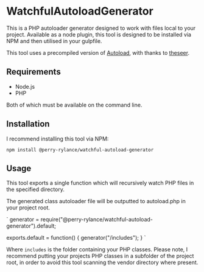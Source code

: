 # WatchfulAutoloadGenerator
This is a PHP autoloader generator designed to work with files local to your project. Available as a node plugin, this tool is designed to be installed via NPM and then utilised in your gulpfile.

This tool uses a precompiled version of [Autoload](https://github.com/theseer/Autoload), with thanks to [theseer](https://github.com/theseer).

## Requirements

- Node.js
- PHP

Both of which must be available on the command line.

## Installation

I recommend installing this tool via NPM:

`npm install @perry-rylance/watchful-autoload-generator`

## Usage

This tool exports a single function which will recursively watch PHP files in the specified directory.

The generated class autoloader file will be outputted to autoload.php in your project root.

`
generator = require("@perry-rylance/watchful-autoload-generator").default;

exports.default = function() {
	generator("/includes");
}
`

Where `includes` is the folder containing your PHP classes. Please note, I recommend putting your projects PHP classes in a subfolder of the project root, in order to avoid this tool scanning the vendor directory where present.
